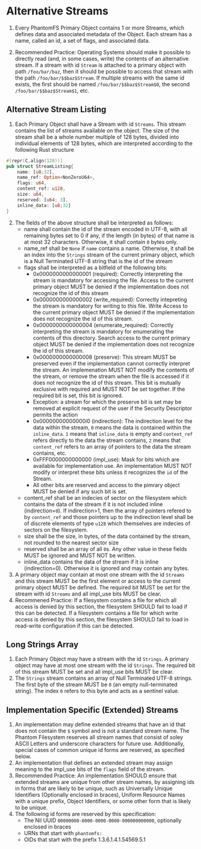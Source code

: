 # Alternative Streams

1. Every PhantomFS Primary Object contains 1 or more Streams, which defines data and associated metadata of the Object. Each stream has a name, called an id, a set of flags, and associated data.

2. Recommended Practice: Operating Systems should make it possible to directly read (and, in some cases, write) the contents of an alternative stream. If a stream with id `Stream` is attached to a primary object with path `/foo/bar/baz`, then it should be possible to access that stream with the path `/foo/bar/$$baz$Stream`. If multiple streams with the same id exists, the first should be named `/foo/bar/$$baz$Stream$0`, the second `/foo/bar/$$baz$Stream$1`, etc. 

## Alternative Stream Listing

1. Each Primary Object shall have a Stream with id `Streams`. This stream contains the list of streams available on the object. The size of the stream shall be a whole number multiple of 128 bytes, divided into individual elements of 128 bytes, which are interpreted according to the following Rust structure

```rust
#[repr(C,align(128))]
pub struct StreamListing{
    name: [u8;32],
    name_ref: Option<NonZeroU64>,
    flags: u64,
    content_ref: u128,
    size: u64, 
    reserved: [u64; 3],
    inline_data: [u8;32]
}
```

2. The fields of the above structure shall be interpreted as follows:
    - name shall contain the id of the stream encoded in UTF-8, with all remaining bytes set to 0 if any, if the length (in bytes) of that name is at most 32 characters. Otherwise, it shall contain `0` bytes only.
    - name_ref shall be `None` if `name` contains a name. Otherwise, it shall be an index into the `Strings` stream of the current primary object, which is a Null Terminated UTF-8 string that is the id of the stream
    - flags shall be interpreted as a bitfield of the following bits:
         - 0x0000000000000001 (required): Correctly interpreting the stream is mandatory for accessing the file. Access to the current primary object MUST be denied if the implementation does not recognize the id of this stream
         - 0x0000000000000002 (write_required): Correctly intepreting the stream is mandatory for writing to this file. Write Access to the current primary object MUST be denied if the implementation does not recognize the id of this stream.
         - 0x0000000000000004 (enumerate_required): Correctly interpreting the stream is mandatory for enumerating the contents of this directory. Search access to the current primary object MUST be denied if the implementation does not recognize the id of this stream.
         - 0x0000000000000008 (preserve): This stream MUST be preserved even if the implementation cannot correctly interpret the stream. An implemenation MUST NOT modify the contents of the stream, or remove the stream when the file is accessed if it does not recognize the id of this stream. This bit is mutually exclusive with required and MUST NOT be set together. If the required bit is set, this bit is ignored. 
         - Exception: a stream for which the preserve bit is set may be removed at explicit request of the user if the Security Descriptor permits the action
         - 0x00000000000000*i*0 (indirection): The indirection level for the data within the stream, `0` means the data is contained within the `inline_data`. `1` means that `inline_data` is empty and `content_ref` refers directly to the data the stream contains, `2` means that `content_ref` refers to an array of pointers to the data the stream contains, etc.
         - 0xFFF0000000000000 (impl_use): Mask for bits which are available for implementation use. An implementation MUST NOT modify or interpret these bits unless it recognizes the `id` of the Stream. 
         - All other bits are reserved and access to the pimrary object MUST be denied if any such bit is set.
    - content_ref shall be an indecies of sector on the filesystem which contains the data of the stream if it is not included inline (indirection=`0`). If indirection>1, then the array of pointers refered to by `content_ref` and those pointers up to the indirection level shall be of discrete elements of type `u128` which themselves are indecies of sectors on the filesystem. 
    - size shall be the size, in bytes, of the data contained by the stream, not rounded to the nearest sector size
    - reserved shall be an array of all `0`s. Any other value in these fields MUST be ignored and MUST NOT be written.
    - inline_data contains the data of the stream if it is inline (indirection=0). Otherwise it is ignored and may contain any bytes.
3. A primary object may contain at most one stream with the id `Streams` and this stream MUST be the first element or access to the current primary object MUST be defined. The required bit MUST be set for the stream with id `Streams` and all impl_use bits MUST be clear. 
4. Recommened Practice: If a filesystem contains a file for which all access is denied by this section, the filesystem SHOULD fail to load if this can be detected. If a filesystem contains a file for which write access is denied by this section, the filesystem SHOULD fail to load in read-write configuration if this can be detected. 

## Long Strings Array

1. Each Primary Object may have a stream with the id `Strings`. A primary object may have at most one stream with the id `Strings`. The required bit of this stream MUST be set and all impl_use bits MUST be clear. 
2. The `Strings` stream contains an array of Null Terminated UTF-8 strings. The first byte of the stream MUST be `0` (an empty null-terminated string). The index `0` refers to this byte and acts as a sentinel value.


## Implementation Specific (Extended) Streams

1. An implementation may define extended streams that have an id that does not contain the `$` symbol and is not a standard stream name. The Phantom Filesystem reserves all stream names that consist of soley ASCII Letters and underscore characters for future use. Additionally, special cases of common unique id forms are reserved, as specified below.
2. An implementation that defines an extended stream may assign meaning to the impl_use bits of the `flags` field of the stream.
3. Recommended Practice: An implementation SHOULD ensure that extended streams are unique from other stream names, by assigning ids in forms that are likely to be unique, such as Universally Unique Identifiers (Optionally enclosed in braces), Uniform Resource Names with a unique prefix, Object Identifiers, or some other form that is likely to be unique.
4. The following id forms are reserved by this specification:
    - The Nil UUID `00000000-0000-0000-0000-000000000000`, optionally enclosed in braces
    - URNs that start with `phantomfs:`
    - OIDs that start with the prefix 1.3.6.1.4.1.54569.5.1

